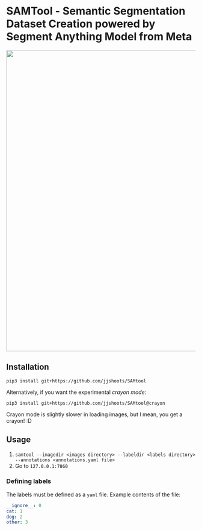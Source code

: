 # SAMTool - Semantic Segmentation Dataset Creation powered by Segment Anything Model from Meta

<p align="center">
    <img src="demo.gif" width="800"/>
</p>

## Installation

`pip3 install git+https://github.com/jjshoots/SAMtool`

Alternatively, if you want the experimental _crayon mode_:

`pip3 install git+https://github.com/jjshoots/SAMtool@crayon`

Crayon mode is slightly slower in loading images, but I mean, you get a crayon! :D

## Usage

1. `samtool --imagedir <images directory> --labeldir <labels directory> --annotations <annotations.yaml file>`
2. Go to `127.0.0.1:7860`

### Defining labels

The labels must be defined as a `yaml` file. Example contents of the file:
```yaml
__ignore__: 0
cat: 1
dog: 2
other: 3
```
